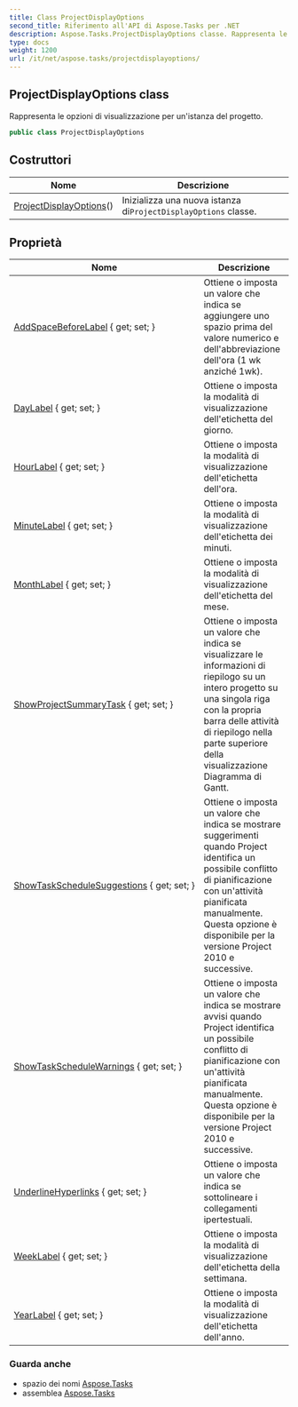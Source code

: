 ```yaml
---
title: Class ProjectDisplayOptions
second_title: Riferimento all'API di Aspose.Tasks per .NET
description: Aspose.Tasks.ProjectDisplayOptions classe. Rappresenta le opzioni di visualizzazione per unistanza del progetto.
type: docs
weight: 1200
url: /it/net/aspose.tasks/projectdisplayoptions/
---
```

## ProjectDisplayOptions class

Rappresenta le opzioni di visualizzazione per un'istanza del progetto.

```csharp
public class ProjectDisplayOptions
```

## Costruttori

| Nome | Descrizione |
| --- | --- |
| [ProjectDisplayOptions](projectdisplayoptions/)() | Inizializza una nuova istanza di`ProjectDisplayOptions` classe. |

## Proprietà

| Nome | Descrizione |
| --- | --- |
| [AddSpaceBeforeLabel](../../aspose.tasks/projectdisplayoptions/addspacebeforelabel/) { get; set; } | Ottiene o imposta un valore che indica se aggiungere uno spazio prima del valore numerico e dell'abbreviazione dell'ora (1 wk anziché 1wk). |
| [DayLabel](../../aspose.tasks/projectdisplayoptions/daylabel/) { get; set; } | Ottiene o imposta la modalità di visualizzazione dell'etichetta del giorno. |
| [HourLabel](../../aspose.tasks/projectdisplayoptions/hourlabel/) { get; set; } | Ottiene o imposta la modalità di visualizzazione dell'etichetta dell'ora. |
| [MinuteLabel](../../aspose.tasks/projectdisplayoptions/minutelabel/) { get; set; } | Ottiene o imposta la modalità di visualizzazione dell'etichetta dei minuti. |
| [MonthLabel](../../aspose.tasks/projectdisplayoptions/monthlabel/) { get; set; } | Ottiene o imposta la modalità di visualizzazione dell'etichetta del mese. |
| [ShowProjectSummaryTask](../../aspose.tasks/projectdisplayoptions/showprojectsummarytask/) { get; set; } | Ottiene o imposta un valore che indica se visualizzare le informazioni di riepilogo su un intero progetto su una singola riga con la propria barra delle attività di riepilogo nella parte superiore della visualizzazione Diagramma di Gantt. |
| [ShowTaskScheduleSuggestions](../../aspose.tasks/projectdisplayoptions/showtaskschedulesuggestions/) { get; set; } | Ottiene o imposta un valore che indica se mostrare suggerimenti quando Project identifica un possibile conflitto di pianificazione con un'attività pianificata manualmente. Questa opzione è disponibile per la versione Project 2010 e successive. |
| [ShowTaskScheduleWarnings](../../aspose.tasks/projectdisplayoptions/showtaskschedulewarnings/) { get; set; } | Ottiene o imposta un valore che indica se mostrare avvisi quando Project identifica un possibile conflitto di pianificazione con un'attività pianificata manualmente. Questa opzione è disponibile per la versione Project 2010 e successive. |
| [UnderlineHyperlinks](../../aspose.tasks/projectdisplayoptions/underlinehyperlinks/) { get; set; } | Ottiene o imposta un valore che indica se sottolineare i collegamenti ipertestuali. |
| [WeekLabel](../../aspose.tasks/projectdisplayoptions/weeklabel/) { get; set; } | Ottiene o imposta la modalità di visualizzazione dell'etichetta della settimana. |
| [YearLabel](../../aspose.tasks/projectdisplayoptions/yearlabel/) { get; set; } | Ottiene o imposta la modalità di visualizzazione dell'etichetta dell'anno. |

### Guarda anche

* spazio dei nomi [Aspose.Tasks](../../aspose.tasks/)
* assemblea [Aspose.Tasks](../../)


